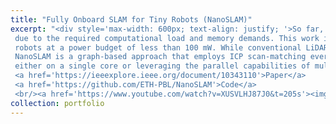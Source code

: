 ```yaml
---
title: "Fully Onboard SLAM for Tiny Robots (NanoSLAM)"
excerpt: "<div style='max-width: 600px; text-align: justify; '>So far, SLAM was only feasible onboard robotic platforms that host power-hungry computing platforms,
 due to the required computational load and memory demands. This work introduces NanoSLAM, a lightweight and optimized end-to-end SLAM engine specifically designed to operate on centimeter-size
 robots at a power budget of less than 100 mW. While conventional LiDARs are too heavy to operate onboard tiny robots, we fuse the information from four novel and miniaturized depth sensors.
 NanoSLAM is a graph-based approach that employs ICP scan-matching every time loop-closure is performed. The algorithm is developed in C, and runs entirely onboard
 either on a single core or leveraging the parallel capabilities of multicore RISC-V-based SoCs. 
 <a href='https://ieeexplore.ieee.org/document/10343110'>Paper</a>  
 <a href='https://github.com/ETH-PBL/NanoSLAM'>Code</a>
 <br/><a href='https://www.youtube.com/watch?v=XUSVLHJ87J0&t=205s'><img src='/images/image2.jpg' width='600px'></a>"
collection: portfolio
---
```

